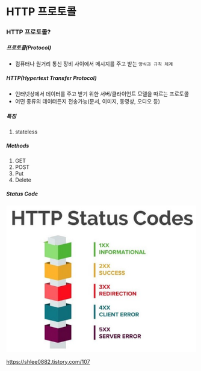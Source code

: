# HTTP 프로토콜
### HTTP 프로토콜?

##### 프로토콜(Protocol)
* 컴퓨터나 원거리 통신 장비 사이에서 메시지를 주고 받는 `양식과 규칙 체계`

##### HTTP(Hypertext Transfer Protocol)
* 인터넷상에서 데이터를 주고 받기 위한 서버/클라이언트 모델을 따르는 프로토콜
* 어떤 종류의 데이터든지 전송가능(문서, 이미지, 동영상, 오디오 등)



##### 특징

1. stateless





##### Methods

1. GET
2. POST
3. Put
4. Delete





##### Status Code













![ex_screenshot](./image/HTTPCODE.PNG)





https://shlee0882.tistory.com/107